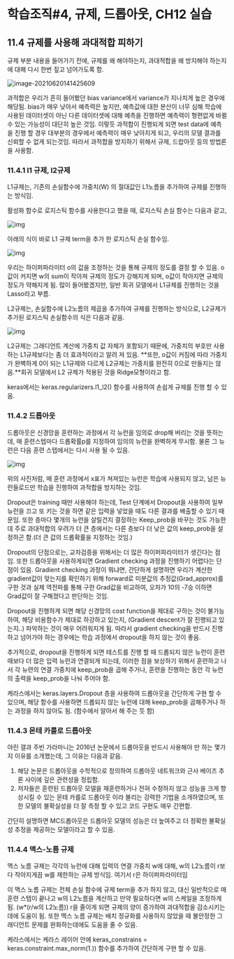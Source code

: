 # 학습조직#4, 규제, 드롭아웃, CH12 실습

## 11.4 규제를 사용해 과대적합 피하기

규제 부분 내용을 들어가기 전에, 규제를 왜 해야하는지, 과대적합을 왜 방지해야 하는지에 대해 다시 한번 짚고 넘어가도록 함. 

![image-20210620141425609](https://tva1.sinaimg.cn/large/008i3skNgy1gronoj8pvsj31f60sg77f.jpg)

과적합은 우리가 흔히 들어봤던 bias variance에서 variance가 지나치게 높은 경우에 해당됨. bias가 매우 낮아서 예측력은 높지만, 예측값에 대한 분산이 너무 심해 학습에 사용된 데이터셋이 아닌 다른 데이터셋에 대해 예측을 진행하면 예측력이 형편없게 바뀔 수 있는 가능성이 대단히 높은 것임. 이렇듯 과적합이 진행되게 되면 test data에 예측을 진행 할 경우 대부분의 경우에서 예측력이 매우 낮아지게 되고, 우리의 모델 결과를 신뢰할 수 없게 되는것임. 따라서 과적합을 방지하기 위해서 규제, 드랍아웃 등의 방법론을 사용함. 

### 11.4.1 l1 규제, l2규제

L1규제는, 기존의 손실함수에 가중치(W) 의 절대값인 L1노름을 추가하여 규제를 진행하는 방식임. 

활성화 함수로 로지스틱 함수를 사용한다고 했을 때, 로지스틱 손실 함수는 다음과 같고, 

![img](https://tva1.sinaimg.cn/large/008i3skNgy1gronulruafj30kt01y748.jpg)

아래의 식이 바로 L1 규제 term을 추가 한 로지스틱 손실 함수임. 

![img](https://tva1.sinaimg.cn/large/008i3skNgy1gronuvyi8qj30qy03vmx9.jpg)

우리는 하이퍼파라미터 o의 값을 조정하는 것을 통해 규제의 정도를 결정 할 수 있음. o값이 커지면 w의 sum이 작아져 규제의 정도가 강해지게 되며, o값이 작아지면 규제의 정도가 약해지게 됨. 많이 들어봤겠지만, 일반 회귀 모델에서 L1규제를 진행하는 것을 Lasso라고 부름.

L2규제는, 손실함수에 L2노름의 제곱을 추가하여 규제를 진행하는 방식으로, L2규제가 추가된 로지스틱 손실함수의 식은 다음과 같음.

![img](https://tva1.sinaimg.cn/large/008i3skNgy1grony5muqwj30ua03lwen.jpg)

L2규제는 그래디언트 계산에 가중치 값 자체가 포함되기 때문에, 가중치의 부호만 사용하는 L1규제보다는 좀 더 효과적이라고 알려 져 있음. **또한, o값이 커짐에 따라 가중치가 완벽하게 0이 되는 L1규제와 다르게 L2규제는 가중치를 완전히 0으로 만들지는 않음.**회귀 모델에서 L2 규제가 적용된 것을 Ridge모형이라고 함. 

keras에서는 keras.regularizers.l1_l2() 함수를 사용하여 손쉽게 규제를 진행 할 수 있음. 

### 11.4.2 드롭아웃

드롭아웃은 신경망을 훈련하는 과정에서 각 뉴런을 임의로 drop해 버리는 것을 뜻하는데, 매 훈련스텝마다 드롭확률p를 지정하여 임의의 뉴런을 완벽하게 무시함. 물론 그 뉴런은 다음 훈련 스텝에서는 다시 사용 될 수 있음. 

![img](https://tva1.sinaimg.cn/large/008i3skNgy1grooamj9ezj31gg0t6qt4.jpg)

위의 사진처럼, 매 훈련 과정에서 x표가 쳐져있는 뉴런은 학습에 사용되지 않고, 남은 뉴런들로드만 학습을 진행하여 과적합을 방지하는 것임. 

Dropout은 training 때만 사용해야 하는데,  Test 단계에서 Dropout을 사용하여 일부 뉴런을 끄고 또 키는 것을 하면 같은 입력을 넣었을 때도 다른 결과를 배출할 수 있기 때문임. 또한 층마다 몇개의 뉴런을 살릴건지 결정하는 Keep_prob을 바꾸는 것도 가능한데 주로 과대적합의 우려가 더 큰 층에서는 다른 층보다 더 낮은 값의 keep_prob을 설정하곤 함.(더 큰 값의 드롭확률을 지정하는 것임.) 

Dropout의 단점으로는, 교차검증을 위해서는 더 많은 하이퍼파라미터가 생긴다는 점임. 또한 드롭아웃을 사용하게되면 Gradient checking 과정을 진행하기 어렵다는 단점이 있음. Gradient checking 과정이 뭐냐면, 간단하게 설명하면 우리가 계산한 gradient값이 맞는지를 확인하기 위해 forward로 미분값의 추정값(Grad_approx)를 구한 것과 실제 역전파를 통해 구한 Grad값을 비교하여, 오차가 10의 -7승 이하면 Grad값이 잘 구해졌다고 판단하는 것임. 

Dropout을 진행하게 되면 해당 신경망의 cost function을 제대로 구하는 것이 불가능하여, 해당 비용함수가 제대로 하강하고 있는지, (Gradient descent가 잘 진행되고 있는지..) 파악하는 것이 매우 어려워지게 됨. 따라서 gradient checking을 반드시 진행하고 넘어가야 하는 경우에는 학습 과정에서 dropout을 하지 않는 것이 좋음. 

추가적으로, dropout을 진행하게 되면 테스트를 진행 할 때 드롭되지 않은 뉴런이 훈련 때보다 더 많은 입력 뉴런과 연결되게 되는데, 이러한 점을 보상하기 위해서 훈련하고 나서 각 뉴련의 연결 가중치에 keep_prob을 곱해 주거나, 훈련을 진행하는 동안 각 뉴런의 출력을 keep_prob을 나눠 주어야 함. 

케라스에서는 keras.layers.Dropout 층을 사용하여 드롭아웃을 간단하게 구현 할 수 있으며, 해당 함수를 사용하면 드롭되지 않는 뉴런에 대해 keep_prob을 곱해주거나 하는 과정을 하지 않아도 됨. (함수에서 알아서 해 주는 듯 함)

### 11.4.3 몬테 카를로 드롭아웃

야린 갤과 주빈 가라마니는 2016년 논문에서 드롭아웃을 반드시 사용해야 만 하는 몇가지 이유를 소개했는데, 그 이유는 다음과 같음.

1. 해당 논문은 드롭아웃을 수학적으로 정의하여 드롭아웃 네트워크와 근사 베이즈 추론 사이에 깊은 관련성을 정립함.
2. 저자들은 훈련된 드롭아웃 모델을 재훈련하거나 전혀 수정하지 않고 성능을 크게 향상시킬 수 있는 몬테 카를로 드롭아웃 이라 불리는 강력한 기법을 소개하였으며, 또한 모델의 불확실성을 더 잘 측정 할 수 있고 코드 구현도 매우 간편함.

간단히 설명하면 MC드롭아웃은 드롭아웃 모델의 성능은 더 높여주고 더 정확한 불확실성 추정을 제공하는 모델이라고 할 수 있음.

### 11.4.4 맥스-노름 규제

맥스 노름 규제는 각각의 뉴런에 대해 입력의 연결 가중치 w에 대해, w의 L2노름이 r보다 작아지게끔 w를 제한하는 규제 방식임. 여기서 r은 하이퍼파라미터임 

이 맥스 노름 규제는 전체 손실 함수에 규제 term을 추가 하지 않고, 대신 일반적으로 매 훈련 스텝이 끝나고 w의 L2노름을 계산하고 만약 필요하다면 w의 스케일을 조정하게 됨. (w*(r/w의 L2노름)) r을 줄이게 되면 규제의 양이 증가하여 과대적합을 감소시키는데에 도움이 됨. 또한 맥스 노름 규제는 배치 정규화를 사용하지 않았을 때 불안정한 그래디언트 문제를 완화하는데에도 도움을 줄 수 있음. 

케라스에서는 케라스 레이어 안에 keras_constrains = keras.constraint.max_norm(1.)) 함수를 추가하여 간단하게 구현 할 수 있음. 